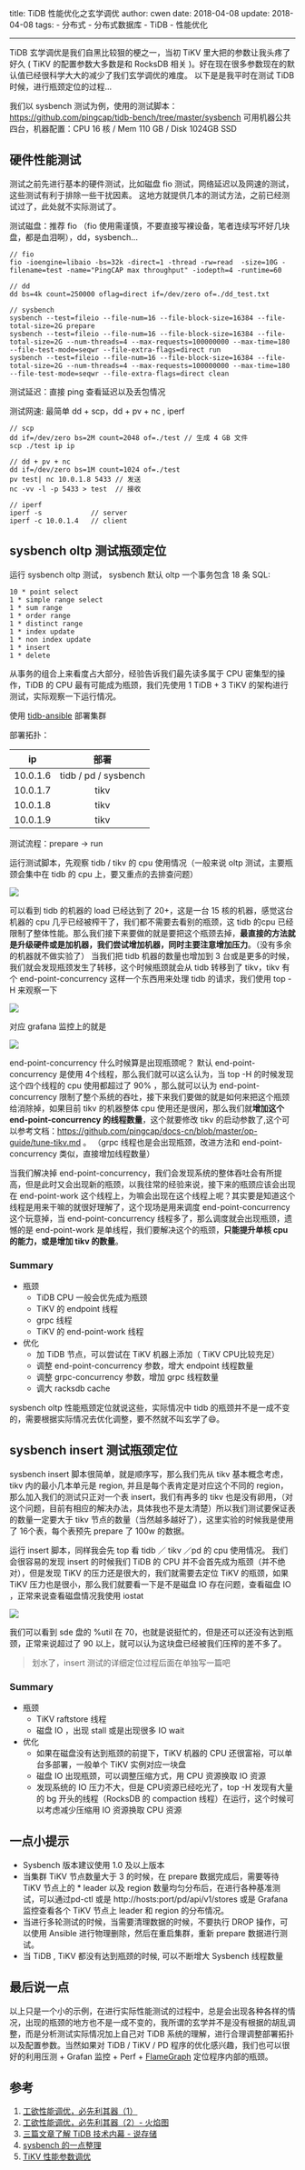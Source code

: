 title: TiDB 性能优化之玄学调优
author: cwen
date:  2018-04-08
update:  2018-04-08
tags:
    - 分布式
    - 分布式数据库
    - TiDB
    - 性能优化

---
TiDB 玄学调优是我们自黑比较狠的梗之一，当初 TiKV 里大把的参数让我头疼了好久 ( TiKV 的配置参数大多数是和 RocksDB 相关 )。好在现在很多参数现在的默认值已经很科学大大的减少了我们玄学调优的难度。
以下是是我平时在测试 TiDB 时候，进行瓶颈定位的过程... <!--more-->

我们以 sysbench 测试为例，使用的测试脚本：https://github.com/pingcap/tidb-bench/tree/master/sysbench
可用机器公共四台，机器配置：CPU 16 核 / Mem 110 GB  / Disk 1024GB SSD

## 硬件性能测试

测试之前先进行基本的硬件测试，比如磁盘 fio 测试，网络延迟以及网速的测试，这些测试有利于排除一些干扰因素。
这地方就提供几本的测试方法，之前已经测试过了，此处就不实际测试了。

测试磁盘：推荐 fio （fio 使用需谨慎，不要直接写裸设备，笔者连续写坏好几块盘，都是血泪啊），dd，sysbench...
```
// fio
fio -ioengine=libaio -bs=32k -direct=1 -thread -rw=read  -size=10G -filename=test -name="PingCAP max throughput" -iodepth=4 -runtime=60

// dd
dd bs=4k count=250000 oflag=direct if=/dev/zero of=./dd_test.txt

// sysbench
sysbench --test=fileio --file-num=16 --file-block-size=16384 --file-total-size=2G prepare
sysbench --test=fileio --file-num=16 --file-block-size=16384 --file-total-size=2G --num-threads=4 --max-requests=100000000 --max-time=180 --file-test-mode=seqwr --file-extra-flags=direct run
sysbench --test=fileio --file-num=16 --file-block-size=16384 --file-total-size=2G --num-threads=4 --max-requests=100000000 --max-time=180 --file-test-mode=seqwr --file-extra-flags=direct clean
```

测试延迟：直接 ping 查看延迟以及丢包情况

测试网速: 最简单 dd + scp，dd + pv + nc , iperf

```
// scp
dd if=/dev/zero bs=2M count=2048 of=./test // 生成 4 GB 文件
scp ./test ip ip

// dd + pv + nc
dd if=/dev/zero bs=1M count=1024 of=./test
pv test| nc 10.0.1.8 5433 // 发送
nc -vv -l -p 5433 > test  // 接收

// iperf
iperf -s            // server
iperf -c 10.0.1.4   // client
```

## sysbench oltp 测试瓶颈定位
运行 sysbench oltp 测试， sysbench 默认 oltp 一个事务包含 18 条 SQL:

```
10 * point select
1 * simple range select
1 * sum range
1 * order range
1 * distinct range
1 * index update
1 * non index update
1 * insert
1 * delete
```

从事务的组合上来看度占大部分，经验告诉我们最先读多属于 CPU 密集型的操作，TiDB 的 CPU 最有可能成为瓶颈，我们先使用 1 TiDB + 3 TiKV 的架构进行测试，实际观察一下运行情况。

使用 [tidb-ansible](https://github.com/pingcap/tidb-ansible) 部署集群

部署拓扑：

|    ip      | 部署|
| :----------: | :---------: |
| 10.0.1.6   |  tidb / pd / sysbench |
| 10.0.1.7   |  tikv |
| 10.0.1.8   |  tikv |
| 10.0.1.9   |  tikv |


测试流程：prepare -> run

运行测试脚本，先观察 tidb / tikv 的 cpu 使用情况（一般来说 oltp 测试，主要瓶颈会集中在 tidb 的 cpu 上，要又重点的去排查问题）

![](http://7xnp02.com1.z0.glb.clouddn.com/Screen%20Shot%202018-04-08%20at%2012.16.54%20AM.png)

可以看到 tidb 的机器的 load 已经达到了 20+，这是一台 15 核的机器，感觉这台机器的 cpu 几乎已经被榨干了，我们都不需要去看别的瓶颈，这 tidb 的cpu 已经限制了整体性能。那么我们接下来要做的就是要把这个瓶颈去掉，**最直接的方法就是升级硬件或是加机器，我们尝试增加机器，同时主要注意增加压力**。（没有多余的机器就不做实验了） 当我们把 tidb 机器的数量也增加到 3 台或是更多的时候，我们就会发现瓶颈发生了转移，这个时候瓶颈就会从 tidb 转移到了 tikv，tikv 有个 end-point-concurrency 这样一个东西用来处理 tidb 的请求，我们使用 top -H 来观察一下

![](http://7xnp02.com1.z0.glb.clouddn.com/Screen%20Shot%202018-04-08%20at%2012.31.58%20AM.png)

对应 grafana 监控上的就是

![](http://7xnp02.com1.z0.glb.clouddn.com/Screen%20Shot%202018-04-08%20at%2012.34.02%20AM.png)

end-point-concurrency 什么时候算是出现瓶颈呢？ 默认 end-point-concurrency  是使用 4个线程，那么我们就可以这么认为，当 top -H 的时候发现这个四个线程的 cpu 使用都超过了 90% ，那么就可以认为 end-point-concurrency 限制了整个系统的吞吐，接下来我们要做的就是如何来把这个瓶颈给消除掉，如果目前 tikv 的机器整体 cpu 使用还是很闲，那么我们就**增加这个 end-point-concurrency 的线程数量**，这个就要修改 tikv 的启动参数了,这个可以参考文档：https://github.com/pingcap/docs-cn/blob/master/op-guide/tune-tikv.md 。
（grpc 线程也是会出现瓶颈，改进方法和 end-point-concurrency 类似，直接增加线程数量）

当我们解决掉 end-point-concurrency，我们会发现系统的整体吞吐会有所提高，但是此时又会出现新的瓶颈，以我往常的经验来说，接下来的瓶颈应该会出现在  end-point-work 这个线程上，为嘛会出现在这个线程上呢？其实要是知道这个线程是用来干嘛的就很好理解了，这个现场是用来调度 end-point-concurrency 这个玩意掉，当 end-point-concurrency 线程多了，那么调度就会出现瓶颈，遗憾的是 end-point-work 是单线程，我们要解决这个的瓶颈，**只能提升单核 cpu 的能力，或是增加 tikv 的数量**。
### Summary

* 瓶颈
    * TiDB CPU 一般会优先成为瓶颈
    * TiKV 的 endpoint 线程
    * grpc 线程
    * TiKV 的 end-point-work 线程
* 优化
    * 加 TiDB 节点，可以尝试在 TiKV 机器上添加（ TiKV CPU比较充足）
    * 调整 end-point-concurrency 参数，增大 endpoint 线程数量
    * 调整 grpc-concurrency 参数，增加 grpc 线程数量
    * 调大 racksdb cache


sysbench oltp 性能瓶颈定位就说这些，实际情况中 tidb 的瓶颈并不是一成不变的，需要根据实际情况去优化调整，要不然就不叫玄学了😄。

## sysbench insert 测试瓶颈定位

sysbench insert 脚本很简单，就是顺序写，那么我们先从 tikv 基本概念考虑，tikv 内的最小几本单元是 region, 并且是每个表肯定是对应这个不同的 region，那么加入我们的测试只正对一个表 insert，我们有再多的 tikv 也是没有卵用，（对这个问题，目前有相应的解决办法，具体我也不是太清楚）所以我们测试要保证表的数量一定要大于 tikv 节点的数量（当然越多越好了），这里实验的时候我是使用了 16个表，每个表预先 prepare 了 100w 的数据。

运行 insert 脚本，同样我会先 top 看 tidb ／ tikv ／pd 的 cpu 使用情况。
我们会很容易的发现 insert 的时候我们 TiDB 的 CPU 并不会首先成为瓶颈（并不绝对），但是发现 TiKV 的压力还是很大的，我们就需要去定位 TiKV 的瓶颈，如果 TiKV 压力也是很小，那么我们就要看一下是不是磁盘 IO 存在问题，查看磁盘 IO ，正常来说查看磁盘情况我使用 iostat

![](http://7xnp02.com1.z0.glb.clouddn.com/Screen%20Shot%202018-04-08%20at%209.58.10%20AM.png)

我们可以看到 sde 盘的 %util 在 70，也就是说挺忙的，但是还可以还没有达到瓶颈，正常来说超过了 90 以上，就可以认为这块盘已经被我们压榨的差不多了。

> 划水了，insert 测试的详细定位过程后面在单独写一篇吧

### Summary

* 瓶颈
    * TiKV raftstore 线程
    * 磁盘 IO ，出现 stall 或是出现很多 IO wait
* 优化
    * 如果在磁盘没有达到瓶颈的前提下，TiKV 机器的 CPU 还很富裕，可以单台多部署，一般单个 TiKV 实例对应一块盘
    * 磁盘 IO 出现瓶颈，可以调整压缩方式，用 CPU 资源换取 IO 资源
    * 发现系统的 IO 压力不大，但是 CPU资源已经吃光了，top -H 发现有大量的 bg 开头的线程（RocksDB 的 compaction 线程）在运行，这个时候可以考虑减少压缩用 IO 资源换取 CPU 资源

## 一点小提示

* Sysbench 版本建议使用 1.0 及以上版本
* 当集群 TiKV 节点数量大于 3 的时候，在 prepare 数据完成后，需要等待 TiKV 节点上的 * leader 以及 region 数量均匀分布后，在进行各种基准测试，可以通过pd-ctl 或是 http://hosts:port/pd/api/v1/stores 或是 Grafana 监控查看各个 TiKV 节点上 leader 和 region 的分布情况。
* 当进行多轮测试的时候，当需要清理数据的时候，不要执行 DROP 操作，可以使用 Ansible 进行物理删除，然后在重启集群，重新 prepare 数据进行测试。
* 当 TiDB , TiKV 都没有达到瓶颈的时候, 可以不断增大 Sysbench 线程数量

## 最后说一点

以上只是一个小的示例，在进行实际性能测试的过程中，总是会出现各种各样的情况，出现的瓶颈的地方也不是一成不变的，我所谓的玄学并不是没有根据的胡乱调整，而是分析测试实际情况加上自己对 TiDB 系统的理解，进行合理调整部署拓扑以及配置参数。当然如果对 TiDB / TiKV / PD 程序的优化感兴趣，我们也可以很好的利用压测 + Grafan 监控 + Perf + [FlameGraph](https://github.com/brendangregg/FlameGraph) 定位程序内部的瓶颈。


## 参考

1. [工欲性能调优，必先利其器（1）](https://pingcap.com/blog-cn/tangliu-tool-1/)
2. [工欲性能调优，必先利其器（2）- 火焰图](https://pingcap.com/blog-cn/tangliu-tool-2/)
3. [三篇文章了解 TiDB 技术内幕 - 说存储](https://pingcap.com/blog-cn/tidb-internal-1/)
4. [sysbench 的一点整理](http://int64.me/2017/sysbench%E7%9A%84%E4%B8%80%E7%82%B9%E6%95%B4%E7%90%86.html)
5. [TiKV 性能参数调优](https://github.com/pingcap/docs-cn/blob/master/op-guide/tune-tikv.md)
